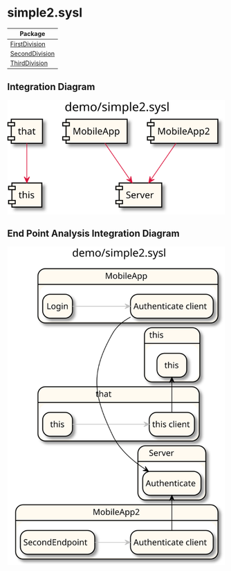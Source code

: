 

# simple2.sysl

| Package |
----|
[FirstDivision](FirstDivision/README.md)|
[SecondDivision](SecondDivision/README.md)|
[ThirdDivision](ThirdDivision/README.md)|

## Integration Diagram
<img src="thirddivision/foo/integration1.svg">

## End Point Analysis Integration Diagram
<img src="thirddivision/foo/integrationepa0.svg">


